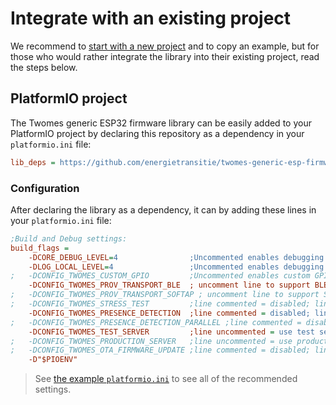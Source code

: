 # Integrate with an existing project

We recommend to [start with a new project](new-project.md) and to copy an example, but for those who would rather integrate the library into their existing project, read the steps below.

## PlatformIO project

The Twomes generic ESP32 firmware library can be easily added to your PlatformIO project by declaring this repository as a dependency in your `platformio.ini` file:

```ini title="platformio.ini"
lib_deps = https://github.com/energietransitie/twomes-generic-esp-firmware
```

### Configuration

After declaring the library as a dependency, it can by adding these lines in your `platformio.ini` file:

```ini title="platformio.ini"
;Build and Debug settings:
build_flags = 
    -DCORE_DEBUG_LEVEL=4                ;Uncommented enables debugging
    -DLOG_LOCAL_LEVEL=4                 ;Uncommented enables debugging
;   -DCONFIG_TWOMES_CUSTOM_GPIO         ;Uncommented enables custom GPIO mapping 
    -DCONFIG_TWOMES_PROV_TRANSPORT_BLE  ; uncomment line to support BLE provisioning
;   -DCONFIG_TWOMES_PROV_TRANSPORT_SOFTAP ; uncomment line to support SoftAP provisioning
;   -DCONFIG_TWOMES_STRESS_TEST         ;line commented = disabled; line uncommented = enabled
    -DCONFIG_TWOMES_PRESENCE_DETECTION  ;line commented = disabled; line uncommented = enabled
;   -DCONFIG_TWOMES_PRESENCE_DETECTION_PARALLEL ;line commented = disabled; line uncommented = enabled; keep disabled for now
    -DCONFIG_TWOMES_TEST_SERVER         ;line uncommented = use test server; line commented = use other server
;   -DCONFIG_TWOMES_PRODUCTION_SERVER   ;line uncommented = use production server; line commented = use other server
;   -DCONFIG_TWOMES_OTA_FIRMWARE_UPDATE ;line commented = disabled; line uncommented = enabled
    -D"$PIOENV"
```

> See [the example `platformio.ini`](https://github.com/energietransitie/twomes-generic-esp-firmware/blob/main/examples/presence_detector/platformio.ini) to see all of the recommended settings.
